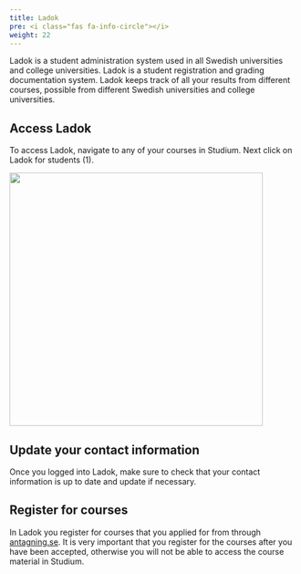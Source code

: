 ```yaml
---
title: Ladok
pre: <i class="fas fa-info-circle"></i>
weight: 22
---
```


Ladok is a student administration system used in all Swedish universities and
college universities. Ladok is a student registration and grading documentation
system. Ladok keeps track of all your results from different courses, possible from
different Swedish universities and college universities. 

## Access Ladok

To access Ladok, navigate to any of your courses in Studium. Next click on Ladok
for students (1). 

<img src="/images/studenttjanster/ladok/eng-studium-ladok.png" style="width:444px"/>

## Update your contact information

Once you logged into Ladok, make sure to check that your contact information is
up to date and update if necessary. 

## Register for courses

In Ladok you register for courses that you applied for from 
through [antagning.se](https://www.antagning.se/). It is
very important that you register for the courses after you have been accepted,
otherwise you will not be able to access the course material in Studium. 


